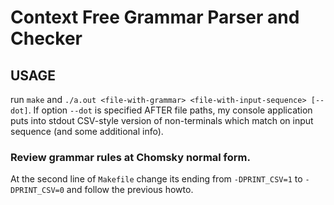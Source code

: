 # Context Free Grammar Parser and Checker

## USAGE
run `make` and `./a.out <file-with-grammar> <file-with-input-sequence> [--dot]`. If option `--dot` is specified AFTER file paths, 
my console application puts into stdout CSV-style version of non-terminals which match on input sequence (and some additional info).

### Review grammar rules at Chomsky normal form.
At the second line of `Makefile` change its ending from `-DPRINT_CSV=1` to `-DPRINT_CSV=0` and follow the previous howto.

